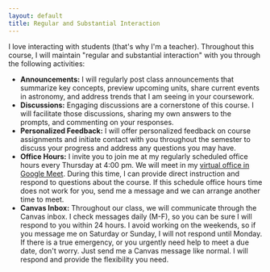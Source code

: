 ```yaml
---
layout: default
title: Regular and Substantial Interaction
---
```

I love interacting with students (that's why I'm a teacher). Throughout this course, I will maintain "regular and substantial interaction" with you through the following activities:  
- **Announcements:** I will regularly post class announcements that summarize key concepts, preview upcoming units, share current events in astronomy, and address trends that I am seeing in your coursework. 
- **Discussions:** Engaging discussions are a cornerstone of this course. I will facilitate those discussions, sharing my own answers to the prompts, and commenting on your responses.
- **Personalized Feedback:** I will offer personalized feedback on course assignments and initiate contact with you throughout the semester to discuss your progress and address any questions you may have.
- **Office Hours:** I invite you to join me at my regularly scheduled office hours every Thursday at 4:00 pm.  We will meet in my [virtual office in Google Meet](https://meet.google.com/yoc-sytg-mvb). During this time, I can provide direct instruction and respond to questions about the course. If this schedule office hours time does not work for you, send me a message and we can arrange another time to meet.
- **Canvas Inbox:** Throughout our class, we will communicate through the Canvas inbox. I check messages daily (M-F), so you can be sure I will respond to you within 24 hours. I avoid working on the weekends, so if you message me on Saturday or Sunday, I will not respond until Monday. If there is a true emergency, or you urgently need help to meet a due date, don't worry. Just send me a Canvas message like normal. I will respond and provide the flexibility you need.

